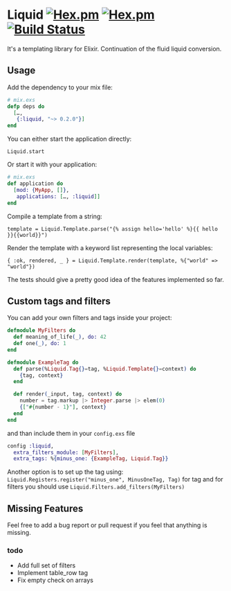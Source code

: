 # Liquid [![Hex.pm](https://img.shields.io/hexpm/v/liquid.svg)](https://hex.pm/packages/liquid) [![Hex.pm](https://img.shields.io/hexpm/dt/liquid.svg)](https://hex.pm/packages/liquid) [![Build Status](https://travis-ci.org/bettyblocks/liquid-elixir.svg?branch=master)](https://travis-ci.org/bettyblocks/liquid-elixir)

It's a templating library for Elixir.
Continuation of the fluid liquid conversion.

## Usage

Add the dependency to your mix file:

``` elixir
# mix.exs
defp deps do
  […,
   {:liquid, "~> 0.2.0"}]
end
```

You can either start the application directly:

`Liquid.start`

Or start it with your application:

``` elixir
# mix.exs
def application do
  [mod: {MyApp, []},
   applications: […, :liquid]]
end
```

Compile a template from a string:

`template = Liquid.Template.parse("{% assign hello='hello' %}{{ hello }}{{world}}")`

Render the template with a keyword list representing the local variables:

`{ :ok, rendered, _ } = Liquid.Template.render(template, %{"world" => "world"})`

The tests should give a pretty good idea of the features implemented so far.

## Custom tags and filters

You can add your own filters and tags inside your project:

``` elixir
defmodule MyFilters do
  def meaning_of_life(_), do: 42
  def one(_), do: 1
end

defmodule ExampleTag do
  def parse(%Liquid.Tag{}=tag, %Liquid.Template{}=context) do
    {tag, context}
  end

  def render(_input, tag, context) do
    number = tag.markup |> Integer.parse |> elem(0)
    {["#{number - 1}"], context}
  end
end
```

and than include them in your `config.exs` file

``` elixir
config :liquid,
  extra_filters_module: [MyFilters],
  extra_tags: %{minus_one: {ExampleTag, Liquid.Tag}}
```

Another option is to set up the tag using:
`Liquid.Registers.register("minus_one", MinusOneTag, Tag)` for tag
and for filters you should use
`Liquid.Filters.add_filters(MyFilters)`


## Missing Features

Feel free to add a bug report or pull request if you feel that anything is missing.

### todo

* Add full set of filters
* Implement table_row tag
* Fix empty check on arrays
